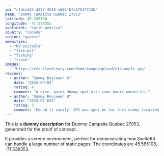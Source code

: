 ```yaml
---
id: "cfdce325-d327-4610-a502-b7a37537723b"
name: "Dummy Campsite Quebec 27053"
latitude: 45.565108
longitude: -71.538353
continent: "north-america"
country: "canada"
region: "quebec"
amenities:
  - "RV-suitable"
  - "fire-pit"
  - "fishing"
  - "trash"
images:
  - "https://res.cloudinary.com/demo/image/upload/v1/sample.jpg"
reviews:
  - author: "Dummy Reviewer A"
    date: "2025-04-04"
    rating: 4
    comment: "A nice, quiet dummy spot with some basic amenities."
  - author: "Dummy Reviewer B"
    date: "2025-07-013"
    rating: 3
    comment: "Found it easily. GPS was spot on for this dummy location."
---
```


This is a **dummy description** for Dummy Campsite Quebec 27053, generated for the proof of concept.

It provides a serene environment, perfect for demonstrating how SvelteKit can handle a large number of static pages. The coordinates are 45.565108, -71.538353.
